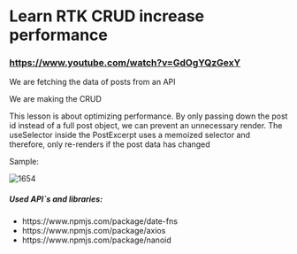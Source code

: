 # Learn RTK CRUD increase performance

### https://www.youtube.com/watch?v=GdOgYQzGexY

<p>We are fetching the data of posts from an API</p>
<p>We are making the CRUD</p>

<p>This lesson is about optimizing performance. By only passing down the post id instead of a full post object, we can prevent an unnecessary render. The useSelector inside the PostExcerpt uses a memoized selector and therefore, only re-renders if the post data has changed</p>

<p>Sample:</p>

![1654](https://github.com/user-attachments/assets/b9226335-9ba4-4275-857f-83fe510aab8f)

<h5>Used API`s and libraries:</h5>
<ul>
<li>https://www.npmjs.com/package/date-fns</li>
<li>https://www.npmjs.com/package/axios</li>
<li>https://www.npmjs.com/package/nanoid</li>
</ul>
